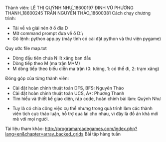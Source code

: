 Thành viên: LÊ THỊ QUỲNH NHƯ_18600197
	    ĐINH VŨ PHƯƠNG THANH_18600245
	    TRẦN NGUYÊN THẢO_18600381
Cách chạy chương trình:
- Tải về và giải nén ở ổ đĩa D
- Mở command prompt đưa về ổ D:\
- Gõ lệnh: python app.py (máy tính có cài đặt python và thư viện pygame)

Quy ước  file map.txt
- Dòng đầu tiên chứa N lít xăng ban đầu
- Dòng tiếp theo M (ma trận M*M)
- M dòng tiếp theo biểu diễn ma trận (0: tường, 1: có thể đi, 2: trạm xăng)

Đóng góp của từng thành viên: 
- Cài đặt hoàn chỉnh thuật toán DFS, BFS: Nguyên Thảo 
- Cài đặt hoàn chỉnh thuật toán UCS, A*: Phương Thanh
- Tìm hiểu và thiết kế giao diện, ráp code, hoàn chỉnh bài làm: Quỳnh Như
* Tuy là có chia công việc cụ thể nhưng trong quá trình làm các thành viên tích cực thảo luận, hỗ trợ qua lại cho nhau, vì đây là đồ án khá mới mẻ với mọi người.

Tài liệu tham khảo:
http://programarcadegames.com/index.php?lang=en&chapter=array_backed_grids
Bài tập hàng tuần 
